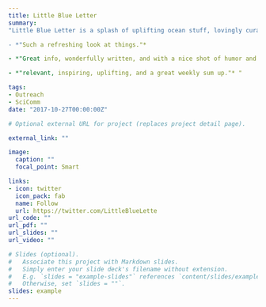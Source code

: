 ```yaml
---
title: Little Blue Letter
summary: 
"Little Blue Letter is a splash of uplifting ocean stuff, lovingly curated by young ocean leaders & shipped straight to your inbox every Friday.

- *"Such a refreshing look at things."*

- *"Great info, wonderfully written, and with a nice shot of humor and optimism."*

- *"relevant, inspiring, uplifting, and a great weekly sum up."* "

tags:
- Outreach
- SciComm
date: "2017-10-27T00:00:00Z"

# Optional external URL for project (replaces project detail page).

external_link: ""

image:
  caption: ""
  focal_point: Smart

links:
- icon: twitter
  icon_pack: fab
  name: Follow
  url: https://twitter.com/LittleBlueLette
url_code: ""
url_pdf: ""
url_slides: ""
url_video: ""

# Slides (optional).
#   Associate this project with Markdown slides.
#   Simply enter your slide deck's filename without extension.
#   E.g. `slides = "example-slides"` references `content/slides/example-slides.md`.
#   Otherwise, set `slides = ""`.
slides: example
---
```

